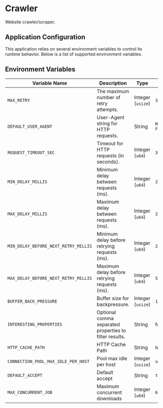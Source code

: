 # Crawler

Website crawler/scraper.

## Application Configuration

This application relies on several environment variables to control its runtime behavior. Below is a list of supported environment variables.

## Environment Variables

| Variable Name                        | Description                                            | Type              | Default Value                                                            |
| ------------------------------------ | ------------------------------------------------------ | ----------------- | ------------------------------------------------------------------------ |
| `MAX_RETRY`                          | The maximum number of retry attempts.                  | Integer (`usize`) | `3`                                                                      |
| `DEFAULT_USER_AGENT`                 | User-Agent string for HTTP requests.                   | String            | `Mozilla/5.0 (X11; Linux x86_64; rv:133.0) Gecko/20100101 Firefox/133.0` |
| `REQUEST_TIMEOUT_SEC`                | Timeout for HTTP requests (in seconds).                | Integer (`u64`)   | `30`                                                                     |
| `MIN_DELAY_MILLIS`                   | Minimum delay between requests (ms).                   | Integer (`u64`)   | `20`                                                                     |
| `MAX_DELAY_MILLIS`                   | Maximum delay between requests (ms).                   | Integer (`u64`)   | `250`                                                                    |
| `MIN_DELAY_BEFORE_NEXT_RETRY_MILLIS` | Minimum delay before retrying requests (ms).           | Integer (`u64`)   | `200`                                                                    |
| `MAX_DELAY_BEFORE_NEXT_RETRY_MILLIS` | Maximum delay before retrying requests (ms).           | Integer (`u64`)   | `500`                                                                    |
| `BUFFER_BACK_PRESSURE`               | Buffer size for backpressure.                          | Integer (`usize`) | `16`                                                                     |
| `INTERESTING_PROPERTIES`             | Optional comma separated properties to filter results. | String            | Not set (Optional)                                                       |
| `HTTP_CACHE_PATH`                    | HTTP Cache Path                                        | String            | temp directory                                                           |
| `CONNECTION_POOL_MAX_IDLE_PER_HOST`  | Pool max idle per host                                 | Integer (`usize`) | `usize::MAX`                                                             |
| `DEFAULT_ACCEPT`                     | Default accept                                         | String            | `text/html,application/xhtml+xml,application/xml;q=0.9,*/*;q=0.8`        |
| `MAX_CONCURRENT_JOB`                 | Maximum concurrent downloads                           | Integer (`u64`)   | `64`                                                                     |
